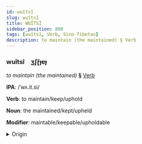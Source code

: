 ```yaml
---
id: wuîtsî
slug: wuîtsî
title: WUÎTSÎ
sidebar_position: 800
tags: [wuîtsî, Verb, Sino-Tibetan]
description: to maintain (the maintained) § Verb
---
```


### wuîtsî&emsp;<span kind="abugida">ʒʃɽ̆ɟɐɟ</span>

*to maintain (the maintained)* **§** [Verb](../../tags/Verb)

**IPA**: /ˈwʌ.it.si/

**Verb**: to maintain/keep/uphold

**Noun**: the maintained/kept/upheld

**Modifier**: maintable/keepable/upholdable

<details>
    <summary>Origin</summary>
    Cantonese 維持 wai4 ci4 /wɐi̯.tsʰiː/<br/>
    <em>Sino-Tibetan Language Family</em>
</details>